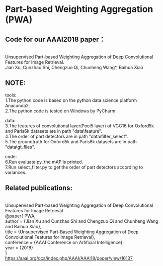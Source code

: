 # Part-based Weighting Aggregation (PWA)
Code for our AAAI2018 paper：
-
</br>Unsupervised Part-based Weighting Aggregation of Deep Convolutional Features for Image Retrieval.
</br>Jian Xu, Cunzhao Shi, Chengzuo Qi, Chunheng Wang*, Baihua Xiao

NOTE:
-
tools:
</br>1.The python code is based on the python data science platform Anaconda2.
</br>2.The python code is tested on Windows by PyCharm.


data:
</br>3.The features of convolutional layer(Pool5 layer) of VGG16 for Oxford5k and Paris6k datasets are in path "data\feature". 
</br>4.The order of part detectors are in path "data\filter_select".
</br>5.The groundtruth for Oxford5k and Paris6k datasets are in path "data\gt_files".


code:
</br>6.Run evaluate.py, the mAP is printed.
</br>7.Run select_filter.py to get the order of part detectors according to variances. 

Related publications:
-
</br>Unsupervised Part-based Weighting Aggregation of Deep Convolutional Features for Image Retrieval
</br>@paper{ PWA,
</br>	author = {Jian Xu and Cunzhao Shi and Chengzuo Qi and Chunheng Wang and Baihua Xiao},
</br>	title = {Unsupervised Part-Based Weighting Aggregation of Deep Convolutional Features for Image Retrieval},
</br>	conference = {AAAI Conference on Artificial Intelligence},
</br>	year = {2018}
</br>}
</br>https://aaai.org/ocs/index.php/AAAI/AAAI18/paper/view/16137
